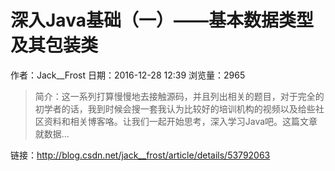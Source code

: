 # 深入Java基础（一）——基本数据类型及其包装类
作者：Jack__Frost
日期：2016-12-28 12:39
浏览量：2965
> 简介：这一系列打算慢慢地去接触源码，并且列出相关的题目，对于完全的初学者的话，我到时候会搜一套我认为比较好的培训机构的视频以及给些社区资料和相关博客咯。让我们一起开始思考，深入学习Java吧。这篇文章就数据...

 链接：http://blog.csdn.net/jack__frost/article/details/53792063
